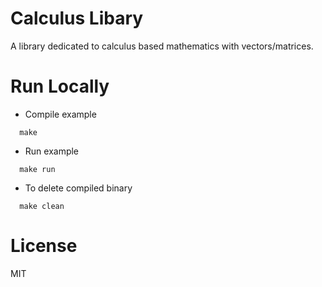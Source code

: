 # Calculus Libary

A library dedicated to calculus based mathematics with vectors/matrices.

# Run Locally

- Compile example

```
  make
```

- Run example

```
  make run
```

- To delete compiled binary

```
  make clean
```

# License

MIT
